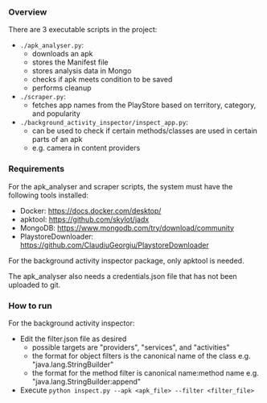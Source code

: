 ### Overview
There are 3 executable scripts in the project:
* `./apk_analyser.py`: 
  * downloads an apk
  * stores the Manifest file
  * stores analysis data in Mongo
  * checks if apk meets condition to be saved
  * performs cleanup
* `./scraper.py`:
  * fetches app names from the PlayStore based on territory, category, and popularity
* `./background_activity_inspector/inspect_app.py`:
  * can be used to check if certain methods/classes are used in certain parts of an apk
  * e.g. camera in content providers  

### Requirements
For the apk_analyser and scraper scripts, the system must have the following tools installed:
* Docker: https://docs.docker.com/desktop/
* apktool: https://github.com/skylot/jadx
* MongoDB: https://www.mongodb.com/try/download/community
* PlaystoreDownloader: https://github.com/ClaudiuGeorgiu/PlaystoreDownloader

For the background activity inspector package, only apktool is needed.

The apk_analyser also needs a credentials.json file that has not been uploaded to git.

### How to run
For the background activity inspector:
* Edit the filter.json file as desired
  * possible targets are "providers", "services", and "activities"
  * the format for object filters is the canonical name of the class e.g. "java.lang.StringBuilder"
  * the format for the method filter is canonical name:method name e.g. "java.lang.StringBuilder:append"  
* Execute `python inspect.py --apk <apk_file> --filter <filter_file>`
